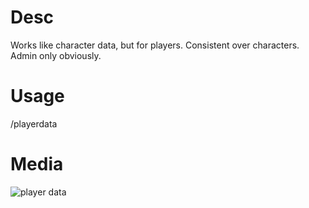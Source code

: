 Desc
===
Works like character data, but for players. Consistent over characters. Admin only obviously.

Usage
===
/playerdata <character name>

Media
===
![player data](https://raw.githubusercontent.com/trurascalz/clockworkpluginimages/master/clockwork/playerdata.jpg)
